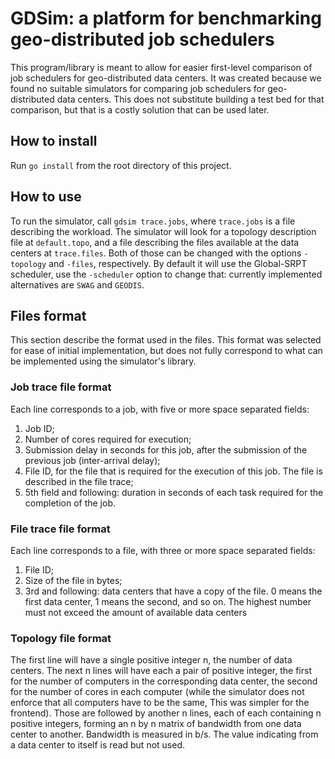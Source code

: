 # GDSim: a platform for benchmarking geo-distributed job schedulers

This program/library is meant to allow for easier first-level comparison of job schedulers for geo-distributed data centers.
It was created because we found no suitable simulators for comparing job schedulers for geo-distributed data centers.
This does not substitute building a test bed for that comparison, but that is a costly solution that can be used later.

## How to install

Run `go install` from the root directory of this project.

## How to use

To run the simulator, call `gdsim trace.jobs`, where `trace.jobs` is a file describing the workload.
The simulator will look for a topology description file at `default.topo`, and a file describing the files available at the data centers at `trace.files`.
Both of those can be changed with the options `-topology` and `-files`, respectively.
By default it will use the Global-SRPT scheduler, use the `-scheduler` option to change that:
currently implemented alternatives are `SWAG` and `GEODIS`.

## Files format

This section describe the format used in the files.
This format was selected for ease of initial implementation, but does not fully correspond to what can be implemented using the simulator's library.

### Job trace file format

Each line corresponds to a job, with five or more space separated fields:

 1. Job ID;
 2. Number of cores required for execution;
 3. Submission delay in seconds for this job, after the submission of the previous job (inter-arrival delay);
 4. File ID, for the file that is required for the execution of this job. The file is described in the file trace;
 5. 5th field and following: duration in seconds of each task required for the completion of the job.

### File trace file format

Each line corresponds to a file, with three or more space separated fields:

 1. File ID;
 2. Size of the file in bytes;
 3. 3rd and following: data centers that have a copy of the file. 0 means the first data center, 1 means the second, and so on. The highest number must not exceed the amount of available data centers

### Topology file format

The first line will have a single positive integer n, the number of data centers.
The next n lines will have each a pair of positive integer, the first for the number of computers in the corresponding data center, the second for the number of cores in each computer (while the simulator does not enforce that all computers have to be the same, This was simpler for the frontend).
Those are followed by another n lines, each of each containing n positive integers, forming an n by n matrix of bandwidth from one data center to another.
Bandwidth is measured in b/s.
The value indicating from a data center to itself is read but not used.
